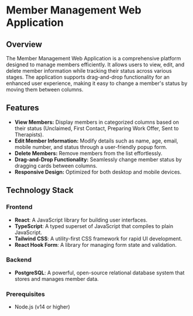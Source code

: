 # Member Management Web Application

## Overview
The Member Management Web Application is a comprehensive platform designed to manage members efficiently.
It allows users to view, edit, and delete member information while tracking their status across various stages.
The application supports drag-and-drop functionality for an enhanced user experience, making it easy to change a member's status by moving them between columns.

## Features
- **View Members:** Display members in categorized columns based on their status (Unclaimed, First Contact, Preparing Work Offer, Sent to Therapists).
- **Edit Member Information:** Modify details such as name, age, email, mobile number, and status through a user-friendly popup form.
- **Delete Members:** Remove members from the list effortlessly.
- **Drag-and-Drop Functionality:** Seamlessly change member status by dragging cards between columns.
- **Responsive Design:** Optimized for both desktop and mobile devices.

## Technology Stack

### Frontend
- **React**: A JavaScript library for building user interfaces.
- **TypeScript**: A typed superset of JavaScript that compiles to plain JavaScript.
- **Tailwind CSS**: A utility-first CSS framework for rapid UI development.
- **React Hook Form**: A library for managing form state and validation.

### Backend
- **PostgreSQL**: A powerful, open-source relational database system that stores and manages member data.



### Prerequisites
- Node.js (v14 or higher)

